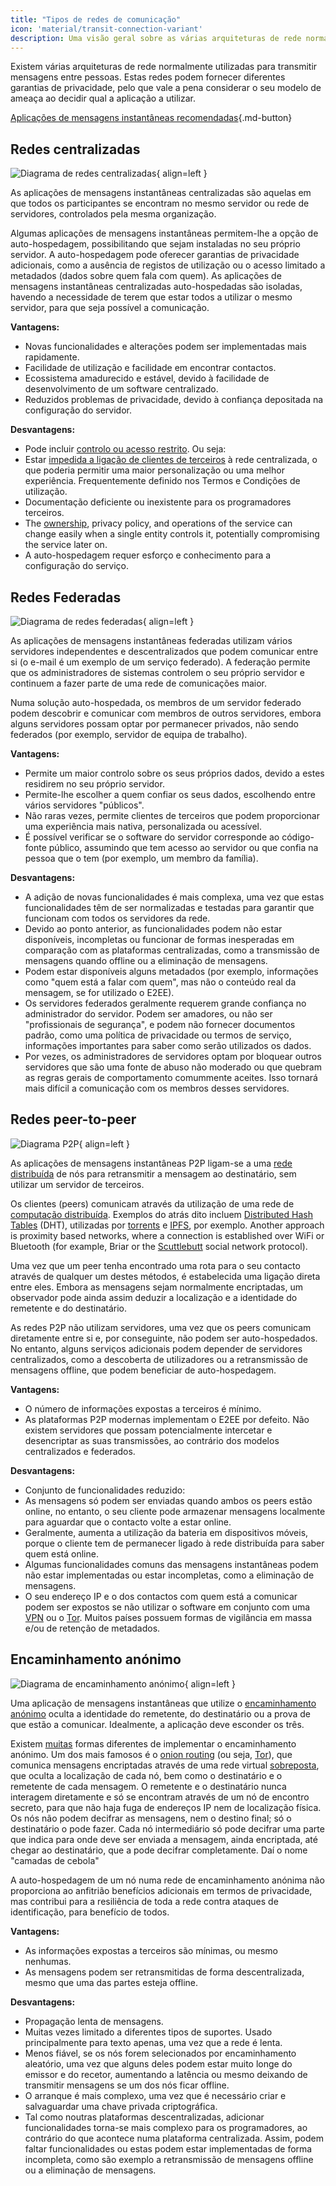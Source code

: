 ```yaml
---
title: "Tipos de redes de comunicação"
icon: 'material/transit-connection-variant'
description: Uma visão geral sobre as várias arquiteturas de rede normalmente utilizadas por aplicações de mensagens instantâneas.
---
```


Existem várias arquiteturas de rede normalmente utilizadas para transmitir mensagens entre pessoas. Estas redes podem fornecer diferentes garantias de privacidade, pelo que vale a pena considerar o seu modelo de ameaça [](../basics/threat-modeling.md) ao decidir qual a aplicação a utilizar.

[Aplicações de mensagens instantâneas recomendadas](../real-time-communication.md ""){.md-button}

## Redes centralizadas

![Diagrama de redes centralizadas](../assets/img/layout/network-centralized.svg){ align=left }

As aplicações de mensagens instantâneas centralizadas são aquelas em que todos os participantes se encontram no mesmo servidor ou rede de servidores, controlados pela mesma organização.

Algumas aplicações de mensagens instantâneas permitem-lhe a opção de auto-hospedagem, possibilitando que sejam instaladas no seu próprio servidor. A auto-hospedagem pode oferecer garantias de privacidade adicionais, como a ausência de registos de utilização ou o acesso limitado a metadados (dados sobre quem fala com quem). As aplicações de mensagens instantâneas centralizadas auto-hospedadas são isoladas, havendo a necessidade de terem que estar todos a utilizar o mesmo servidor, para que seja possível a comunicação.

**Vantagens:**

- Novas funcionalidades e alterações podem ser implementadas mais rapidamente.
- Facilidade de utilização e facilidade em encontrar contactos.
- Ecossistema amadurecido e estável, devido à facilidade de desenvolvimento de um software centralizado.
- Reduzidos problemas de privacidade, devido à confiança depositada na configuração do servidor.

**Desvantagens:**

- Pode incluir [controlo ou acesso restrito](https://drewdevault.com/2018/08/08/Signal.html). Ou seja:
- Estar [impedida a ligação de clientes de terceiros](https://github.com/LibreSignal/LibreSignal/issues/37#issuecomment-217211165) à rede centralizada, o que poderia permitir uma maior personalização ou uma melhor experiência. Frequentemente definido nos Termos e Condições de utilização.
- Documentação deficiente ou inexistente para os programadores terceiros.
- The [ownership](https://web.archive.org/web/20210729191953/https://blog.privacytools.io/delisting-wire), privacy policy, and operations of the service can change easily when a single entity controls it, potentially compromising the service later on.
- A auto-hospedagem requer esforço e conhecimento para a configuração do serviço.

## Redes Federadas

![Diagrama de redes federadas](../assets/img/layout/network-decentralized.svg){ align=left }

As aplicações de mensagens instantâneas federadas utilizam vários servidores independentes e descentralizados que podem comunicar entre si (o e-mail é um exemplo de um serviço federado). A federação permite que os administradores de sistemas controlem o seu próprio servidor e continuem a fazer parte de uma rede de comunicações maior.

Numa solução auto-hospedada, os membros de um servidor federado podem descobrir e comunicar com membros de outros servidores, embora alguns servidores possam optar por permanecer privados, não sendo federados (por exemplo, servidor de equipa de trabalho).

**Vantagens:**

- Permite um maior controlo sobre os seus próprios dados, devido a estes residirem no seu próprio servidor.
- Permite-lhe escolher a quem confiar os seus dados, escolhendo entre vários servidores "públicos".
- Não raras vezes, permite clientes de terceiros que podem proporcionar uma experiência mais nativa, personalizada ou acessível.
- É possível verificar se o software do servidor corresponde ao código-fonte público, assumindo que tem acesso ao servidor ou que confia na pessoa que o tem (por exemplo, um membro da família).

**Desvantagens:**

- A adição de novas funcionalidades é mais complexa, uma vez que estas funcionalidades têm de ser normalizadas e testadas para garantir que funcionam com todos os servidores da rede.
- Devido ao ponto anterior, as funcionalidades podem não estar disponíveis, incompletas ou funcionar de formas inesperadas em comparação com as plataformas centralizadas, como a transmissão de mensagens quando offline ou a eliminação de mensagens.
- Podem estar disponíveis alguns metadados (por exemplo, informações como "quem está a falar com quem", mas não o conteúdo real da mensagem, se for utilizado o E2EE).
- Os servidores federados geralmente requerem grande confiança no administrador do servidor. Podem ser amadores, ou não ser "profissionais de segurança", e podem não fornecer documentos padrão, como uma política de privacidade ou termos de serviço, informações importantes para saber como serão utilizados os dados.
- Por vezes, os administradores de servidores optam por bloquear outros servidores que são uma fonte de abuso não moderado ou que quebram as regras gerais de comportamento comummente aceites. Isso tornará mais difícil a comunicação com os membros desses servidores.

## Redes peer-to-peer

![Diagrama P2P](../assets/img/layout/network-distributed.svg){ align=left }

As aplicações de mensagens instantâneas P2P ligam-se a uma [rede distribuída](https://en.wikipedia.org/wiki/Distributed_networking) de nós para retransmitir a mensagem ao destinatário, sem utilizar um servidor de terceiros.

Os clientes (peers) comunicam através da utilização de uma rede de [computação distribuída](https://en.wikipedia.org/wiki/Distributed_computing). Exemplos do atrás dito incluem [Distributed Hash Tables](https://en.wikipedia.org/wiki/Distributed_hash_table) (DHT), utilizadas por [torrents](https://en.wikipedia.org/wiki/BitTorrent_(protocol)) e [IPFS](https://en.wikipedia.org/wiki/InterPlanetary_File_System), por exemplo. Another approach is proximity based networks, where a connection is established over WiFi or Bluetooth (for example, Briar or the [Scuttlebutt](https://scuttlebutt.nz) social network protocol).

Uma vez que um peer tenha encontrado uma rota para o seu contacto através de qualquer um destes métodos, é estabelecida uma ligação direta entre eles. Embora as mensagens sejam normalmente encriptadas, um observador pode ainda assim deduzir a localização e a identidade do remetente e do destinatário.

As redes P2P não utilizam servidores, uma vez que os peers comunicam diretamente entre si e, por conseguinte, não podem ser auto-hospedados. No entanto, alguns serviços adicionais podem depender de servidores centralizados, como a descoberta de utilizadores ou a retransmissão de mensagens offline, que podem beneficiar de auto-hospedagem.

**Vantagens:**

- O número de informações expostas a terceiros é mínimo.
- As plataformas P2P modernas implementam o E2EE por defeito. Não existem servidores que possam potencialmente intercetar e desencriptar as suas transmissões, ao contrário dos modelos centralizados e federados.

**Desvantagens:**

- Conjunto de funcionalidades reduzido:
- As mensagens só podem ser enviadas quando ambos os peers estão online, no entanto, o seu cliente pode armazenar mensagens localmente para aguardar que o contacto volte a estar online.
- Geralmente, aumenta a utilização da bateria em dispositivos móveis, porque o cliente tem de permanecer ligado à rede distribuída para saber quem está online.
- Algumas funcionalidades comuns das mensagens instantâneas podem não estar implementadas ou estar incompletas, como a eliminação de mensagens.
- O seu endereço IP e o dos contactos com quem está a comunicar podem ser expostos se não utilizar o software em conjunto com uma [VPN](../vpn.md) ou o [Tor](../tor.md). Muitos países possuem formas de vigilância em massa e/ou de retenção de metadados.

## Encaminhamento anónimo

![Diagrama de encaminhamento anónimo](../assets/img/layout/network-anonymous-routing.svg){ align=left }

Uma aplicação de mensagens instantâneas que utilize o [encaminhamento anónimo](https://doi.org/10.1007/978-1-4419-5906-5_628) oculta a identidade do remetente, do destinatário ou a prova de que estão a comunicar. Idealmente, a aplicação deve esconder os três.

Existem [muitas](https://doi.org/10.1145/3182658) formas diferentes de implementar o encaminhamento anónimo. Um dos mais famosos é o [onion routing](https://en.wikipedia.org/wiki/Onion_routing) (ou seja, [Tor](tor-overview.md)), que comunica mensagens encriptadas através de uma rede virtual [sobreposta](https://en.wikipedia.org/wiki/Overlay_network), que oculta a localização de cada nó, bem como o destinatário e o remetente de cada mensagem. O remetente e o destinatário nunca interagem diretamente e só se encontram através de um nó de encontro secreto, para que não haja fuga de endereços IP nem de localização física. Os nós não podem decifrar as mensagens, nem o destino final; só o destinatário o pode fazer. Cada nó intermediário só pode decifrar uma parte que indica para onde deve ser enviada a mensagem, ainda encriptada, até chegar ao destinatário, que a pode decifrar completamente. Daí o nome "camadas de cebola"

A auto-hospedagem de um nó numa rede de encaminhamento anónima não proporciona ao anfitrião benefícios adicionais em termos de privacidade, mas contribui para a resiliência de toda a rede contra ataques de identificação, para benefício de todos.

**Vantagens:**

- As informações expostas a terceiros são mínimas, ou mesmo nenhumas.
- As mensagens podem ser retransmitidas de forma descentralizada, mesmo que uma das partes esteja offline.

**Desvantagens:**

- Propagação lenta de mensagens.
- Muitas vezes limitado a diferentes tipos de suportes. Usado principalmente para texto apenas, uma vez que a rede é lenta.
- Menos fiável, se os nós forem selecionados por encaminhamento aleatório, uma vez que alguns deles podem estar muito longe do emissor e do recetor, aumentando a latência ou mesmo deixando de transmitir mensagens se um dos nós ficar offline.
- O arranque é mais complexo, uma vez que é necessário criar e salvaguardar uma chave privada criptográfica.
- Tal como noutras plataformas descentralizadas, adicionar funcionalidades torna-se mais complexo para os programadores, ao contrário do que acontece numa plataforma centralizada. Assim, podem faltar funcionalidades ou estas podem estar implementadas de forma incompleta, como são exemplo a retransmissão de mensagens offline ou a eliminação de mensagens.
